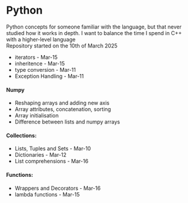 # Python

Python concepts for someone familiar with the language, 
but that never studied how it works in depth. I want to
balance the time I spend in C++ with a higher-level
language  
Repository started on the 10th of March 2025

- iterators - Mar-15
- inheritence - Mar-15
- type conversion - Mar-11
- Exception Handling - Mar-11

#### Numpy
- Reshaping arrays and adding new axis
- Array attributes, concatenation, sorting
- Array initialisation
- Difference between lists and numpy arrays 

#### Collections:

- Lists, Tuples and Sets - Mar-10
- Dictionaries - Mar-12
- List comprehensions - Mar-16

#### Functions:

- Wrappers and Decorators - Mar-16
- lambda functions - Mar-15

